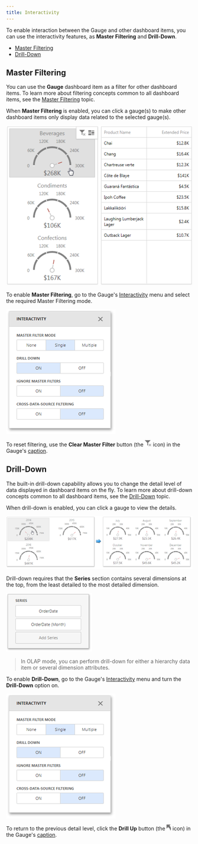 ```yaml
---
title: Interactivity
---
```

To enable interaction between the Gauge and other dashboard items, you can use the interactivity features, as **Master Filtering** and **Drill-Down**.
* [Master Filtering](#masterfiltering)
* [Drill-Down](#drilldown)

## <a name="masterfiltering"/>Master Filtering
You can use the **Gauge** dashboard item as a filter for other dashboard items. To learn more about filtering concepts common to all dashboard items, see the [Master Filtering](../../../../../dashboard-for-web/articles/web-dashboard-designer-mode/interactivity/master-filtering.md) topic.

When **Master Filtering** is enabled, you can click a gauge(s) to make other dashboard items only display data related to the selected gauge(s).

![Gauges_MasterFiltering_Web](../../../../images/Img22508.png)

To enable **Master Filtering**, go to the Gauge's [Interactivity](../../../../../dashboard-for-web/articles/web-dashboard-designer-mode/ui-elements/dashboard-item-menu.md) menu and select the required Master Filtering mode.

![wdd-dashboard-items-interactivity-section](../../../../images/Img125270.png)

To reset filtering, use the **Clear Master Filter** button (the ![wdd-master-filtering-icon](../../../../images/Img125072.png) icon) in the Gauge's [caption](../../../../../dashboard-for-web/articles/web-dashboard-designer-mode/dashboard-layout/dashboard-item-caption.md).

## <a name="drilldown"/>Drill-Down
The built-in drill-down capability allows you to change the detail level of data displayed in dashboard items on the fly. To learn more about drill-down concepts common to all dashboard items, see the [Drill-Down](../../../../../dashboard-for-web/articles/web-dashboard-designer-mode/interactivity/drill-down.md) topic.

When drill-down is enabled, you can click a gauge to view the details.

![Gauges_DrillDown_Web](../../../../images/Img22509.png)

Drill-down requires that the **Series** section contains several dimensions at the top, from the least detailed to the most detailed dimension.

![wdd-gauge-drill-down-arguments-section](../../../../images/Img125778.png)

> In OLAP mode, you can perform drill-down for either a hierarchy data item or several dimension attributes.

To enable **Drill-Down**, go to the Gauge's [Interactivity](../../../../../dashboard-for-web/articles/web-dashboard-designer-mode/ui-elements/dashboard-item-menu.md) menu and turn the **Drill-Down** option on.

![wdd-dashboard-items-interactivity-section](../../../../images/Img125270.png)

To return to the previous detail level, click the **Drill Up** button (the ![wdd-drill-up-icon](../../../../images/Img125074.png) icon) in the Gauge's [caption](../../../../../dashboard-for-web/articles/web-dashboard-designer-mode/dashboard-layout/dashboard-item-caption.md).